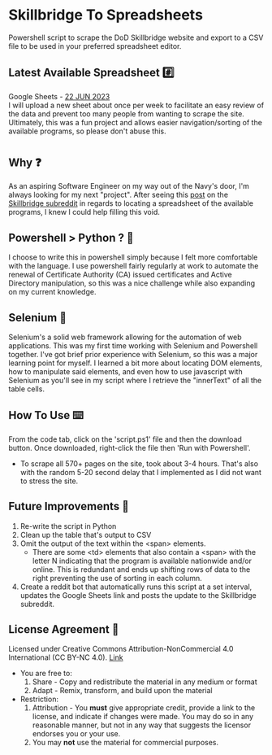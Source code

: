 # Skillbridge To Spreadsheets
 Powershell script to scrape the DoD Skillbridge website and export to a CSV file to be used in your preferred spreadsheet editor.

## Latest Available Spreadsheet :hash:
Google Sheets - [22 JUN 2023](https://docs.google.com/spreadsheets/d/1vUvQGKiBTDs6KNwdYSrNpPY_ouG8f7RHZ8w0IOcV0YI/edit?usp=sharing)
<br>
I will upload a new sheet about once per week to facilitate an easy review of the data and prevent too many people from wanting to scrape the site. Ultimately, this was a fun project and allows easier navigation/sorting of the available programs, so please don't abuse this.
#
## Why :question:
As an aspiring Software Engineer on my way out of the Navy's door, I'm always looking for my next "project". After seeing this [post](https://www.reddit.com/r/SkillBridge/comments/1463nip/any_way_to_download_skillbridge_locations_table/) on the [Skillbridge subreddit](https://www.reddit.com/r/SkillBridge/) in regards to locating a spreadsheet of the available programs, I knew I could help filling this void.

## Powershell > Python ? :snake:
I choose to write this in powershell simply because I felt more comfortable with the language. I use powershell fairly regularly at work to automate the renewal of Certificate Authority (CA) issued certificates and Active Directory manipulation, so this was a nice challenge while also expanding on my current knowledge.

## Selenium :brain:
Selenium's a solid web framework allowing for the automation of web applications. This was my first time working with Selenium and Powershell together. I've got brief prior experience with Selenium, so this was a major learning point for myself. I learned a bit more about locating DOM elements, how to manipulate said elements, and even how to use javascript with Selenium as you'll see in my script where I retrieve the "innerText" of all the table cells.

## How To Use :keyboard:
From the code tab, click on the 'script.ps1' file and then the download button. Once downloaded, right-click the file then 'Run with Powershell'.
- To scrape all 570+ pages on the site, took about 3-4 hours. That's also with the random 5-20 second delay that I implemented as I did not want to stress the site.

## Future Improvements :pencil:
1. Re-write the script in Python
2. Clean up the table that's output to CSV
3. Omit the output of the text within the \<span> elements.
    - There are some \<td> elements that also contain a \<span> with the letter N indicating that the program is available nationwide and/or online. This is redundant and ends up shifting rows of data to the right preventing the use of sorting in each column.
4. Create a reddit bot that automatically runs this script at a set interval, updates the Google Sheets link and posts the update to the Skillbridge subreddit.

## License Agreement :page_with_curl:
Licensed under Creative Commons Attribution-NonCommercial 4.0 International (CC BY-NC 4.0). [Link](.\LICENSE)
- You are free to:
    1. Share - Copy and redistribute the material in any medium or format
    2. Adapt - Remix, transform, and build upon the material
- Restriction:
    1. Attribution - You <b>must</b> give appropriate credit, provide a link to the license, and indicate if changes were made. You may do so in any reasonable manner, but not in any way that suggests the licensor endorses you or your use.
    2. You may <b>not</b> use the material for commercial purposes.
